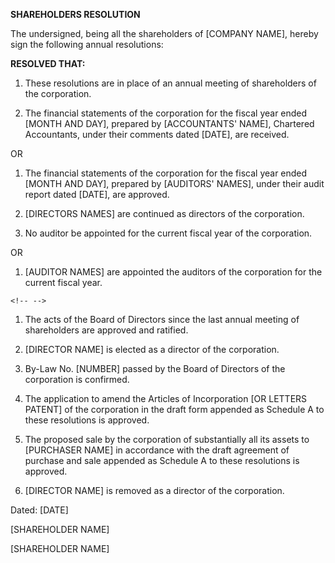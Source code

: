 **SHAREHOLDERS RESOLUTION**

The undersigned, being all the shareholders of \[COMPANY NAME\], hereby
sign the following annual resolutions:

**RESOLVED THAT:**

1.  These resolutions are in place of an annual meeting of shareholders
    of the corporation.

2.  The financial statements of the corporation for the fiscal year
    ended \[MONTH AND DAY\], prepared by \[ACCOUNTANTS' NAME\],
    Chartered Accountants, under their comments dated \[DATE\], are
    received.

OR

1.  The financial statements of the corporation for the fiscal year
    ended \[MONTH AND DAY\], prepared by \[AUDITORS\' NAMES\], under
    their audit report dated \[DATE\], are approved.

2.  \[DIRECTORS NAMES\] are continued as directors of the corporation.

3.  No auditor be appointed for the current fiscal year of the
    corporation.

OR

1.  \[AUDITOR NAMES\] are appointed the auditors of the corporation for
    the current fiscal year.

```{=html}
<!-- -->
```
1.  The acts of the Board of Directors since the last annual meeting of
    shareholders are approved and ratified.

2.  \[DIRECTOR NAME\] is elected as a director of the corporation.

3.  By-Law No. \[NUMBER\] passed by the Board of Directors of the
    corporation is confirmed.

4.  The application to amend the Articles of Incorporation \[OR LETTERS
    PATENT\] of the corporation in the draft form appended as Schedule A
    to these resolutions is approved.

5.  The proposed sale by the corporation of substantially all its assets
    to \[PURCHASER NAME\] in accordance with the draft agreement of
    purchase and sale appended as Schedule A to these resolutions is
    approved.

6.  \[DIRECTOR NAME\] is removed as a director of the corporation.

Dated: \[DATE\]

\[SHAREHOLDER NAME\]

\[SHAREHOLDER NAME\]

